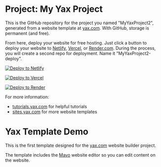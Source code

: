 # Project: My Yax Project

This is the GitHub repository for the project you named "MyYaxProject2", generated from a
website template at [yax.com](https://yax.com). With GitHub, storage is permanent (and free).

From here, deploy your website for free hosting. Just click a button to deploy your website to [Netlify](https://www.netlify.com/), [Vercel](https://vercel.com/), or [Render.com](https://render.com/). During the process, you will create a second repo for deployment. Name it "MyYaxProject2-deploy".

[![Deploy to Netlify](https://www.netlify.com/img/deploy/button.svg)](https://app.netlify.com/start/deploy?repository=https://github.com/YodelingCowboys/MyYaxProject2)

[![Deploy to Vercel](https://vercel.com/button)](https://vercel.com/import/project?template=https://github.com/YodelingCowboys/MyYaxProject2)

[![Deploy to Render](https://render.com/images/deploy-to-render-button.svg)](https://render.com/deploy)

For more information:
- [tutorials.yax.com](https://tutorials.yax.com/) for helpful tutorials
- [sites.yax.com](https://sites.yax.com/) for more website templates


# Yax Template Demo

This is the first template designed for the [yax.com](https://yax.com/) website builder project.

The template includes the [Mavo](https://mavo.io/) website editor so you can edit content on the website.
